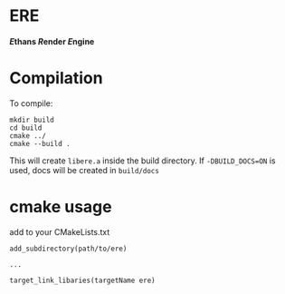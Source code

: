 # ERE

#### ***E***thans ***R***ender ***E***ngine

# Compilation

To compile:

```
mkdir build
cd build
cmake ../
cmake --build .
```

This will create `libere.a` inside the build directory. If `-DBUILD_DOCS=ON` is used, docs will be created in `build/docs`

# cmake usage

add to your CMakeLists.txt

```
add_subdirectory(path/to/ere)

...

target_link_libaries(targetName ere)
```
